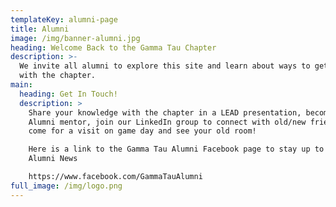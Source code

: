 ```yaml
---
templateKey: alumni-page
title: Alumni
image: /img/banner-alumni.jpg
heading: Welcome Back to the Gamma Tau Chapter
description: >-
  We invite all alumni to explore this site and learn about ways to get involved
  with the chapter.
main:
  heading: Get In Touch!
  description: >
    Share your knowledge with the chapter in a LEAD presentation, become an
    Alumni mentor, join our LinkedIn group to connect with old/new friends, or
    come for a visit on game day and see your old room! 

    Here is a link to the Gamma Tau Alumni Facebook page to stay up to date on
    Alumni News 

    https://www.facebook.com/GammaTauAlumni 
full_image: /img/logo.png
---
```



